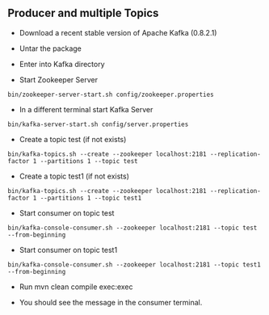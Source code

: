 ## Producer and multiple Topics

- Download a recent stable version of Apache Kafka (0.8.2.1)

- Untar the package

- Enter into Kafka directory

- Start Zookeeper Server

```
bin/zookeeper-server-start.sh config/zookeeper.properties
```

- In a different terminal start Kafka Server

```
bin/kafka-server-start.sh config/server.properties
```

- Create a topic test (if not exists)

```
bin/kafka-topics.sh --create --zookeeper localhost:2181 --replication-factor 1 --partitions 1 --topic test
```

- Create a topic test1 (if not exists)

```
bin/kafka-topics.sh --create --zookeeper localhost:2181 --replication-factor 1 --partitions 1 --topic test1
```

- Start consumer on topic test

```
bin/kafka-console-consumer.sh --zookeeper localhost:2181 --topic test --from-beginning
```

- Start consumer on topic test1

```
bin/kafka-console-consumer.sh --zookeeper localhost:2181 --topic test1 --from-beginning
```

- Run mvn clean compile exec:exec

- You should see the message in the consumer terminal.
